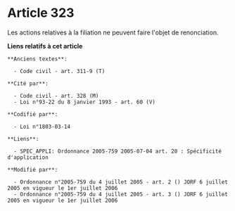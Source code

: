# Article 323

Les actions relatives à la filiation ne peuvent faire l'objet de renonciation.

**Liens relatifs à cet article**

	**Anciens textes**:

	  - Code civil - art. 311-9 (T)

	**Cité par**:

	  - Code civil - art. 328 (M)
	  - Loi n°93-22 du 8 janvier 1993 - art. 60 (V)

	**Codifié par**:

	  - Loi n°1803-03-14

	**Liens**:

	  - SPEC_APPLI: Ordonnance 2005-759 2005-07-04 art. 20 : Spécificité d'application

	**Modifié par**:

	  - Ordonnance n°2005-759 du 4 juillet 2005 - art. 2 () JORF 6 juillet 2005 en vigueur le 1er juillet 2006
	  - Ordonnance n°2005-759 du 4 juillet 2005 - art. 3 () JORF 6 juillet 2005 en vigueur le 1er juillet 2006
